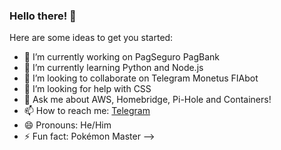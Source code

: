 ### Hello there! 👋

Here are some ideas to get you started:

- 🔭 I’m currently working on PagSeguro PagBank
- 🌱 I’m currently learning Python and Node.js
- 👯 I’m looking to collaborate on Telegram Monetus FIAbot
- 🤔 I’m looking for help with CSS
- 💬 Ask me about AWS, Homebridge, Pi-Hole and Containers! 
- 📫 How to reach me: [Telegram](https://t.me/HugoDL)
- 😄 Pronouns: He/Him
- ⚡ Fun fact: Pokémon Master
-->
